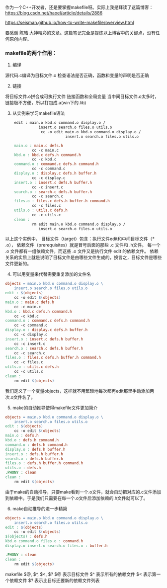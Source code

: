 
作为一个C++开发者，还是要掌握makefile呀。实际上我是拜读了这篇博客：
https://blog.csdn.net/haoel/article/details/2886

https://seisman.github.io/how-to-write-makefile/overview.html

要感谢 陈皓 大神精彩的文章。这篇笔记完全是提炼以上博客中的关键点，没有任何原创内容。

### makefile的两个作用：

1. 编译

  源代码.c编译为目标文件.o
  检查语法是否正确，函数和变量的声明是否正确

2. 链接

  将目标文件.o拼合成可执行文件
  链接函数和全局变量
  当中间目标文件.o太多时，链接极不方便，所以打包成.a(win下的.lib)

3. 从实例来学习makefile语法

```Makefile
    edit : main.o kbd.o command.o display.o /
               insert.o search.o files.o utils.o
                cc -o edit main.o kbd.o command.o display.o /
                           insert.o search.o files.o utils.o

    main.o : main.c defs.h
            cc -c main.c
    kbd.o : kbd.c defs.h command.h
            cc -c kbd.c
    command.o : command.c defs.h command.h
            cc -c command.c
    display.o : display.c defs.h buffer.h
            cc -c display.c
    insert.o : insert.c defs.h buffer.h
            cc -c insert.c
    search.o : search.c defs.h buffer.h
            cc -c search.c
    files.o : files.c defs.h buffer.h command.h
            cc -c files.c
    utils.o : utils.c defs.h
            cc -c utils.c
    clean :
            rm edit main.o kbd.o command.o display.o /
               insert.o search.o files.o utils.o
```
以上这个实例中，
目标文件（target）包含：执行文件edit和中间目标文件（* .o），
依赖文件（prerequisites）就是冒号后面的那些 .c 文件和 .h文件。
每一个 .o 文件都有一组依赖文件，而这些 .o 文件又是执行文件 edit 的依赖文件。
依赖关系的实质上就是说明了目标文件是由哪些文件生成的，换言之，目标文件是哪些文件更新的。

4. 可以用变量来代替需要重复添加的文件名
```Makefile
objects = main.o kbd.o command.o display.o \
    insert.o search.o files.o utils.o
edit : $(objects)
    cc -o edit $(objects)
main.o : main.c defs.h
    cc -c main.c
kbd.o : kbd.c defs.h command.h
    cc -c kbd.c
command.o : command.c defs.h command.h
    cc -c command.c
display.o : display.c defs.h buffer.h
    cc -c display.c
insert.o : insert.c defs.h buffer.h
    cc -c insert.c
search.o : search.c defs.h buffer.h
    cc -c search.c
files.o : files.c defs.h buffer.h command.h
    cc -c files.c
utils.o : utils.c defs.h
    cc -c utils.c
clean :
    rm edit $(objects)
```
我们定义了一个变量objects，这样就不用繁琐地每次都再edit那里手动添加两次.o文件名了。

5. make的自动推导使得makefile文件更加简介
```Makefile
objects = main.o kbd.o command.o display.o \
    insert.o search.o files.o utils.o
edit : $(objects)
    cc -o edit $(objects)
main.o : defs.h
kbd.o : defs.h command.h
command.o : defs.h command.h
display.o : defs.h buffer.h
insert.o : defs.h buffer.h
search.o : defs.h buffer.h
files.o : defs.h buffer.h command.h
utils.o : defs.h
.PHONY : clean
clean :
    rm edit $(objects)
```
由于make的自动推导，只要make看到一个.o文件，就会自动把对应的.c文件添加到依赖中。于是我们只需要在每一个.o文件后添加依赖的.h文件就可以了。

6. make自动推导的进一步精简
```Makefile
objects = main.o kbd.o command.o display.o \
    insert.o search.o files.o utils.o
edit : $(objects)
    cc -o edit $(objects)
$(objects) : defs.h
kbd.o command.o files.o : command.h
display.o insert.o search.o files.o : buffer.h

.PHONY : clean
clean :
    rm edit $(objects)
```


makefile $@, $^, $<, $?
$@  表示目标文件
$^  表示所有的依赖文件
$<  表示第一个依赖文件
$?  表示比目标还要新的依赖文件列表
